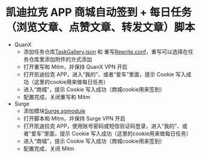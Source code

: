 # 凯迪拉克 APP 商城自动签到 + 每日任务（浏览文章、点赞文章、转发文章）脚本

-   QuanX
    -   添加任务仓库[TaskGallery.json](https://raw.githubusercontent.com/panghujiajia/Scripts/master/KDLK/TaskGallery.json) 和 重写[Rewrite.conf](https://raw.githubusercontent.com/panghujiajia/Scripts/master/KDLK/Rewrite.conf)，重写可以选择在任务仓库里添加附件的方式添加
    -   打开重写和 Mitm，并保持 QuanX VPN 开启
    -   打开凯迪拉克 APP，进入“我的”、或者“爱车”里面，提示 Cookie 写入成功（这里的cookie用来做每日任务）
    -   进入“商城”，提示 Cookie 写入成功（商城cookie用来签到）
    -   配置完成，关闭重写和 Mitm
-   Surge
    -   添加模块[Surge.sgmodule](https://raw.githubusercontent.com/panghujiajia/Scripts/master/KDLK/Surge.sgmodule)
    -   打开脚本和 Mitm，并保持 Surge VPN 开启
    -   打开凯迪拉克 APP，使用账号密码或短信验证码登录，进入“我的”、或者“爱车”里面，提示 Cookie 写入成功（这里的cookie用来做每日任务）
    -   进入“商城”，提示 Cookie 写入成功（商城cookie用来签到）
    -   配置完成，关闭 Mitm
